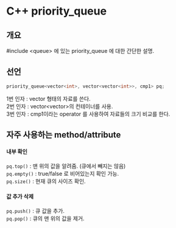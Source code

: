 # C++ priority_queue  
## 개요  
#include \<queue\> 에 있는 priority_queue 에 대한 간단한 설명.  
    
## 선언  
```c
priority_queue<vector<int>, vector<vector<int>>, cmp1> pq; 
```  
1번 인자 : vector<int> 형태의 자료를 쓴다.   
2번 인자 : vector<vector<int>>의 컨테이너를 사용.  
3번 인자 : cmp1이라는 operator 를 사용하여 자료들의 크기 비교를 한다.  
  
## 자주 사용하는 method/attribute  
#### 내부 확인  
`pq.top()`		:	맨 위의 값을 알려줌. (큐에서 빼지는 않음)  
`pq.empty()`	:	true/false 로 비어있는지 확인 가능.  
`pq.size()`		:	현재 큐의 사이즈 확인.  
  
  
#### 값 추가 삭제  
`pq.push()`		:	큐 값을 추가.  
`pq.pop()`		:	큐의 맨 위의 값을 제거.  
  
  
